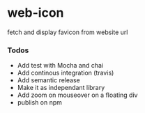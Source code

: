 # web-icon
fetch and display favicon from website url

### Todos

- Add test with Mocha and chai
- Add continous integration (travis)
- Add semantic release
- Make it as independant library
- Add zoom on mouseover on a floating div
- publish on npm
